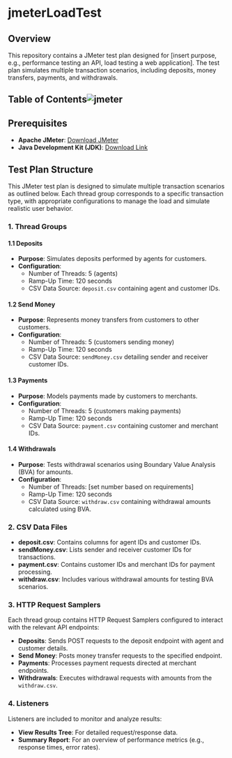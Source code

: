 # jmeterLoadTest

## Overview

This repository contains a JMeter test plan designed for [insert purpose, e.g., performance testing an API, load testing a web application]. The test plan simulates multiple transaction scenarios, including deposits, money transfers, payments, and withdrawals.


## Table of Contents![jmeter](https://github.com/user-attachments/assets/9a81dca4-b788-404b-8ca4-2aa32dd4c6a9)


## Prerequisites

- **Apache JMeter**: [Download JMeter](https://jmeter.apache.org/download_jmeter.cgi)
- **Java Development Kit (JDK)**: [Download Link](https://www.oracle.com/java/technologies/javase-jdk11-downloads.html)

## Test Plan Structure

This JMeter test plan is designed to simulate multiple transaction scenarios as outlined below. Each thread group corresponds to a specific transaction type, with appropriate configurations to manage the load and simulate realistic user behavior.

### 1. Thread Groups

#### 1.1 Deposits
- **Purpose**: Simulates deposits performed by agents for customers.
- **Configuration**:
  - Number of Threads: 5 (agents)
  - Ramp-Up Time: 120 seconds
  - CSV Data Source: `deposit.csv` containing agent and customer IDs.
  
#### 1.2 Send Money
- **Purpose**: Represents money transfers from customers to other customers.
- **Configuration**:
  - Number of Threads: 5 (customers sending money)
  - Ramp-Up Time: 120 seconds
  - CSV Data Source: `sendMoney.csv` detailing sender and receiver customer IDs.

#### 1.3 Payments
- **Purpose**: Models payments made by customers to merchants.
- **Configuration**:
  - Number of Threads: 5 (customers making payments)
  - Ramp-Up Time: 120 seconds
  - CSV Data Source: `payment.csv` containing customer and merchant IDs.

#### 1.4 Withdrawals
- **Purpose**: Tests withdrawal scenarios using Boundary Value Analysis (BVA) for amounts.
- **Configuration**:
  - Number of Threads: [set number based on requirements]
  - Ramp-Up Time: 120 seconds
  - CSV Data Source: `withdraw.csv` containing withdrawal amounts calculated using BVA.

### 2. CSV Data Files

- **deposit.csv**: Contains columns for agent IDs and customer IDs.
- **sendMoney.csv**: Lists sender and receiver customer IDs for transactions.
- **payment.csv**: Contains customer IDs and merchant IDs for payment processing.
- **withdraw.csv**: Includes various withdrawal amounts for testing BVA scenarios.

### 3. HTTP Request Samplers

Each thread group contains HTTP Request Samplers configured to interact with the relevant API endpoints:
- **Deposits**: Sends POST requests to the deposit endpoint with agent and customer details.
- **Send Money**: Posts money transfer requests to the specified endpoint.
- **Payments**: Processes payment requests directed at merchant endpoints.
- **Withdrawals**: Executes withdrawal requests with amounts from the `withdraw.csv`.

### 4. Listeners

Listeners are included to monitor and analyze results:
- **View Results Tree**: For detailed request/response data.
- **Summary Report**: For an overview of performance metrics (e.g., response times, error rates).


